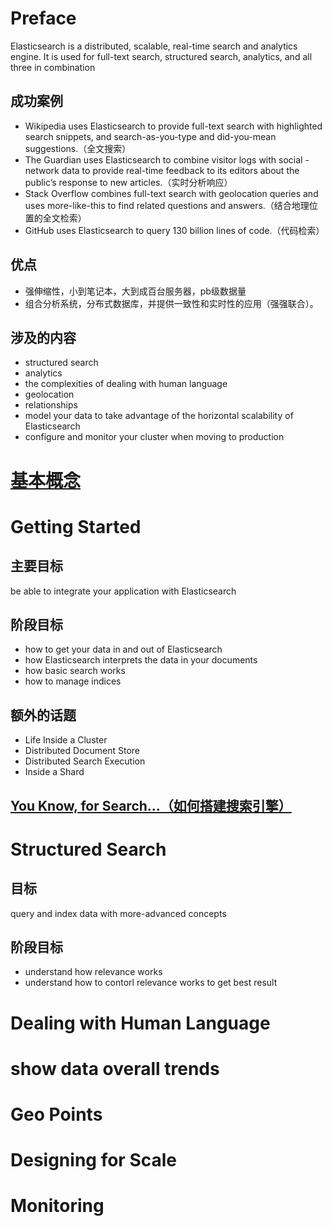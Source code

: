 # Preface
Elasticsearch is a distributed, scalable, real-time search and analytics engine. It is used for full-text search, structured search, analytics, and all three in combination
## 成功案例
- Wikipedia uses Elasticsearch to provide full-text search with highlighted search snippets, and search-as-you-type and did-you-mean suggestions.（全文搜索）
- The Guardian uses Elasticsearch to combine visitor logs with social -network data to provide real-time feedback to its editors about the public’s response to new articles.（实时分析响应）
- Stack Overflow combines full-text search with geolocation queries and uses more-like-this to find related questions and answers.（结合地理位置的全文检索）
- GitHub uses Elasticsearch to query 130 billion lines of code.（代码检索）
## 优点
- 强伸缩性，小到笔记本，大到成百台服务器，pb级数据量
- 组合分析系统，分布式数据库，并提供一致性和实时性的应用（强强联合）。

## 涉及的内容
- structured search
- analytics
- the complexities of dealing with human language
- geolocation
- relationships
- model your data to take advantage of the horizontal scalability of Elasticsearch
- configure and monitor your cluster when moving to production

# [基本概念](https://github.com/OracleGao/elasticsearch/blob/master/concept.md)

# Getting Started
## 主要目标
be able to integrate your application with Elasticsearch
## 阶段目标
- how to get your data in and out of Elasticsearch
- how Elasticsearch interprets the data in your documents
- how basic search works
- how to manage indices

## 额外的话题
- Life Inside a Cluster
- Distributed Document Store
- Distributed Search Execution
-  Inside a Shard

## [You Know, for Search…（如何搭建搜索引擎）](https://github.com/OracleGao/elasticsearch/blob/master/You%20Know%20for%20Search.md)

# Structured Search
## 目标
query and index data with more-advanced concepts
## 阶段目标
- understand how relevance works
- understand how to contorl relevance works to get best result

# Dealing with Human Language

# show data overall trends

#  Geo Points

#  Designing for Scale

#  Monitoring
